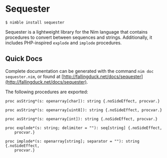 # Sequester

    $ nimble install sequester

Sequester is a lightweight library for the Nim language that contains procedures
to convert between sequences and strings. Additionally, it includes PHP-inspired
`explode` and `implode` procedures.

## Quick Docs

Complete documentation can be generated with the command `nim doc
sequester.nim`, or found at
[http://fallingduck.net/docs/sequester](http://fallingduck.net/docs/sequester).

The following procedures are exported:

    proc asString*(s: openarray[char]): string {.noSideEffect, procvar.}

    proc asString*(s: openarray[uint8]): string {.noSideEffect, procvar.}

    proc asString*(s: openarray[int]): string {.noSideEffect, procvar.}

    proc explode*(s: string; delimiter = ""): seq[string] {.noSideEffect,
        procvar.}

    proc implode*(s: openarray[string]; separator = ""): string {.noSideEffect,
        procvar.}
